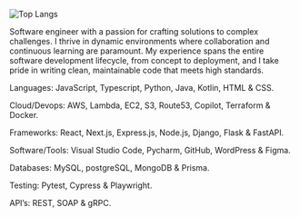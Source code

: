 ![Top Langs](https://github-readme-stats.vercel.app/api/top-langs/?username=AndyFerrie&layout=compact)

Software engineer with a passion for crafting solutions to complex challenges. I thrive in dynamic environments where collaboration and continuous learning are paramount. My experience spans the entire software development lifecycle, from concept to deployment, and I take pride in writing clean, maintainable code that meets high standards.

Languages: JavaScript, Typescript, Python, Java, Kotlin, HTML & CSS. 

Cloud/Devops: AWS, Lambda, EC2, S3, Route53, Copilot, Terraform & Docker.

Frameworks: React, Next.js, Express.js, Node.js, Django, Flask & FastAPI.

Software/Tools: Visual Studio Code, Pycharm, GitHub, WordPress & Figma.

Databases: MySQL, postgreSQL, MongoDB & Prisma.

Testing: Pytest, Cypress & Playwright.

API’s: REST, SOAP & gRPC.
